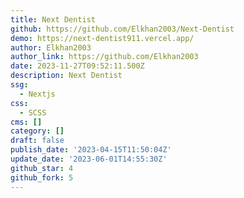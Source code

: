 ```yaml
---
title: Next Dentist
github: https://github.com/Elkhan2003/Next-Dentist
demo: https://next-dentist911.vercel.app/
author: Elkhan2003
author_link: https://github.com/Elkhan2003
date: 2023-11-27T09:52:11.500Z
description: Next Dentist️
ssg:
  - Nextjs
css:
  - SCSS
cms: []
category: []
draft: false
publish_date: '2023-04-15T11:50:04Z'
update_date: '2023-06-01T14:55:30Z'
github_star: 4
github_fork: 5
---
```

